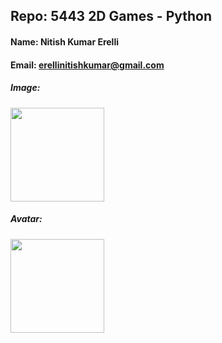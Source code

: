 ## Repo: 5443 2D Games - Python
#### Name: Nitish Kumar Erelli

#### Email: erellinitishkumar@gmail.com

##### Image:
<img src="https://avatars.githubusercontent.com/u/123429249?s=400&u=14de9d65d50dcf3d67a953dcec8c3139bd194aae&v=4" width="150">

##### Avatar:
<img src="https://encrypted-tbn0.gstatic.com/images?q=tbn:ANd9GcTAnoZ_rf21ccR6YPnBonLmB0_2LK7JwxeJXA4phhk&s" width="150">
